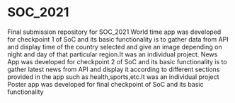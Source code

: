 # SOC_2021
Final submission repository for SOC_2021
World time app was developed for checkpoint 1 of SoC and its basic functionality is to gather data from API and display time of the country selected and give an image depending on night and day of that particular region.It was an individual project.
News App was developed for checkpoint 2 of SoC and its basic functionality is to gather latest news from API and display it according to different sections provided in the app such as health,sports,etc.It was an individual project
Poster app was developed for final checkpoint of SoC and its basic functionality 
